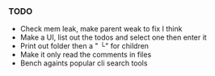 ### TODO
- Check mem leak, make parent weak to fix I think
- Make a UI, list out the todos and select one then enter it
- Print out folder then a " └" for children
- Make it only read the comments in files
- Bench againts popular cli search tools
